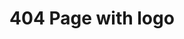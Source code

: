 ---
title: 404 Page with logo
category: Marketing
paid: true
isActive: true
ltr: {"preview":"function App() {\n  return /*#__PURE__*/React.createElement(\"main\", {\n    style: {\n      height: \"680px\"\n    }\n  }, /*#__PURE__*/React.createElement(\"div\", {\n    className: \"max-w-screen-xl mx-auto px-4 flex items-center justify-start h-screen md:px-8\"\n  }, /*#__PURE__*/React.createElement(\"div\", {\n    className: \"max-w-lg mx-auto text-center\"\n  }, /*#__PURE__*/React.createElement(\"div\", {\n    className: \"pb-6\"\n  }, /*#__PURE__*/React.createElement(\"img\", {\n    src: \"https://floatui.com/logo.svg\",\n    width: 150,\n    className: \"mx-auto\"\n  })), /*#__PURE__*/React.createElement(\"h3\", {\n    className: \"text-gray-800 text-4xl font-semibold sm:text-5xl\"\n  }, \"Page not found\"), /*#__PURE__*/React.createElement(\"p\", {\n    className: \"text-gray-600 mt-3\"\n  }, \"Sorry, the page you are looking for could not be found or has been removed.\"))));\n}","vue":{"vueCss":[],"vueTail":[]},"react":{"jsxCss":[],"jsxTail":[{"label":"App.jsx","code":"export default () => {\n    return (\n        <main>\n            <div className=\"max-w-screen-xl mx-auto px-4 flex items-center justify-start h-screen md:px-8\">\n                <div className=\"max-w-lg mx-auto text-center\">\n                    <div className=\"pb-6\">\n                        <img src=\"https://floatui.com/logo.svg\" width={150} className=\"mx-auto\" />\n                    </div>\n                    <h3 className=\"text-gray-800 text-4xl font-semibold sm:text-5xl\">\n                        Page not found\n                    </h3>\n                    <p className=\"text-gray-600 mt-3\">\n                        Sorry, the page you are looking for could not be found or has been removed.\n                    </p>\n                </div>\n            </div>\n        </main>\n    )\n}"}]}}
rtl: {"react":{"jsxTail":[{"code":"export default () => {\n    return (\n        <main>\n            <div className=\"max-w-screen-xl mx-auto px-4 flex items-center justify-start h-screen md:px-8\">\n                <div className=\"max-w-lg mx-auto text-center\">\n                    <div className=\"pb-6\">\n                        <img src=\"https://floatui.com/logo.svg\" width={150} className=\"mx-auto\" />\n                    </div>\n                    <h3 className=\"text-gray-800 text-4xl font-semibold sm:text-5xl\">\n                        الصفحة غير موجودة\n                    </h3>\n                    <p className=\"text-gray-600 mt-3\">\n                        عذرا، الصفحة التي تبحث عنها لا يمكن العثور عليها أو قد تم إزالتها.\n                    </p>\n                </div>\n            </div>\n        </main>\n    )\n}","label":"App.jsx"}],"jsxCss":[]},"preview":"function App() {\n  return /*#__PURE__*/React.createElement(\"main\", {\n    style: {\n      height: \"680px\"\n    }\n  }, /*#__PURE__*/React.createElement(\"div\", {\n    className: \"max-w-screen-xl mx-auto px-4 flex items-center justify-start h-screen md:px-8\"\n  }, /*#__PURE__*/React.createElement(\"div\", {\n    className: \"max-w-lg mx-auto text-center\"\n  }, /*#__PURE__*/React.createElement(\"div\", {\n    className: \"pb-6\"\n  }, /*#__PURE__*/React.createElement(\"img\", {\n    src: \"https://floatui.com/logo.svg\",\n    width: 150,\n    className: \"mx-auto\"\n  })), /*#__PURE__*/React.createElement(\"h3\", {\n    className: \"text-gray-800 text-4xl font-semibold sm:text-5xl\"\n  }, \"\\u0627\\u0644\\u0635\\u0641\\u062D\\u0629 \\u063A\\u064A\\u0631 \\u0645\\u0648\\u062C\\u0648\\u062F\\u0629\"), /*#__PURE__*/React.createElement(\"p\", {\n    className: \"text-gray-600 mt-3\"\n  }, \"\\u0639\\u0630\\u0631\\u0627\\u060C \\u0627\\u0644\\u0635\\u0641\\u062D\\u0629 \\u0627\\u0644\\u062A\\u064A \\u062A\\u0628\\u062D\\u062B \\u0639\\u0646\\u0647\\u0627 \\u0644\\u0627 \\u064A\\u0645\\u0643\\u0646 \\u0627\\u0644\\u0639\\u062B\\u0648\\u0631 \\u0639\\u0644\\u064A\\u0647\\u0627 \\u0623\\u0648 \\u0642\\u062F \\u062A\\u0645 \\u0625\\u0632\\u0627\\u0644\\u062A\\u0647\\u0627.\"))));\n}","vue":{"vueTail":[],"vueCss":[]}}
slug: /404-pages
id: 1c645a68-e17f-4738-9822-708eee4dee17
created_at: 1671312965966
---